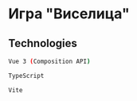 # Игра "Виселица"


## Technologies


```sh
Vue 3 (Composition API)
```
```sh
TypeScript
```
```sh
Vite
```




